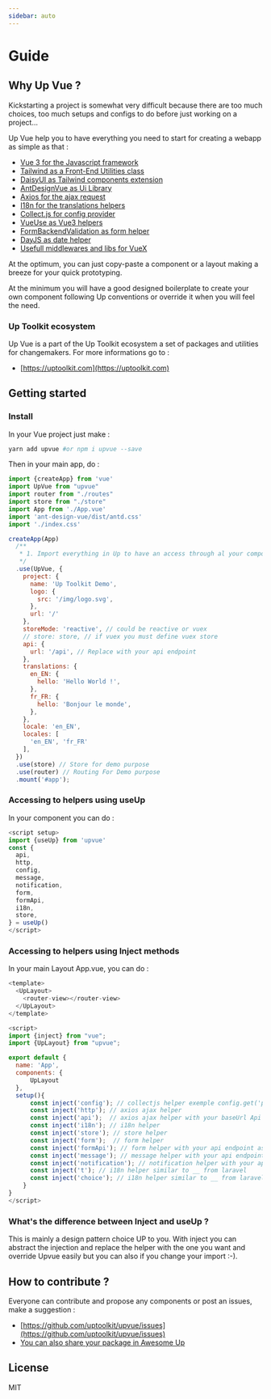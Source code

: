 ```yaml
---
sidebar: auto
---
```


# Guide

## Why Up Vue ?

Kickstarting a project is somewhat very difficult because there are too much choices, too much setups and configs to do
before just working on a project...

Up Vue help you to have everything you need to start for creating a webapp as simple as that :

- [Vue 3 for the Javascript framework](https://vuejs.org/)
- [Tailwind as a Front-End Utilities class](https://tailwindcss.com/)
- [DaisyUI as Tailwind components extension](https://daisyui.com/)
- [AntDesignVue as Ui Library](https://antdv.com/)
- [Axios for the ajax request](https://axios-http.com/)
- [I18n for the translations helpers](https://www.npmjs.com/package/@cherrypulp/i18n)
- [Collect.js for config provider](https://collect.js.org/)
- [VueUse as Vue3 helpers](https://vueuse.org/)
- [FormBackendValidation as form helper](https://github.com/spatie/form-backend-validation)
- [DayJS as date helper](https://day.js.org/)
- [Usefull middlewares and libs for VueX](https://vuex.vuejs.org/)

At the optimum, you can just copy-paste a component or a layout making a breeze for your quick prototyping.

At the minimum you will have a good designed boilerplate to create your own component following Up conventions or
override it when you will feel the need.

### Up Toolkit ecosystem

Up Vue is a part of the Up Toolkit ecosystem a set of packages and utilities for changemakers. For more informations go to :

- [https://uptoolkit.com](https://uptoolkit.com)

## Getting started

### Install

In your Vue project just make :

````bash
yarn add upvue #or npm i upvue --save
````

Then in your main app, do :

````javascript
import {createApp} from 'vue'
import UpVue from "upvue"
import router from "./routes"
import store from "./store"
import App from './App.vue'
import 'ant-design-vue/dist/antd.css'
import './index.css'

createApp(App)
  /**
   * 1. Import everything in Up to have an access through al your components
   */
  .use(UpVue, {
    project: {
      name: 'Up Toolkit Demo',
      logo: {
        src: '/img/logo.svg',
      },
      url: '/'
    },
    storeMode: 'reactive', // could be reactive or vuex
    // store: store, // if vuex you must define vuex store
    api: {
      url: '/api', // Replace with your api endpoint
    },
    translations: {
      en_EN: {
        hello: 'Hello World !',
      },
      fr_FR: {
        hello: 'Bonjour le monde',
      },
    },
    locale: 'en_EN',
    locales: [
      'en_EN', 'fr_FR'
    ],
  })
  .use(store) // Store for demo purpose
  .use(router) // Routing For Demo purpose
  .mount('#app');
````

### Accessing to helpers using useUp

In your component you can do :

`````javascript
<script setup>
import {useUp} from 'upvue'
const {
  api,
  http,
  config,
  message,
  notification,
  form,
  formApi,
  i18n,
  store,
} = useUp()
</script>
`````

### Accessing to helpers using Inject methods

In your main Layout App.vue, you can do :

`````javascript
<template>
  <UpLayout>
    <router-view></router-view>
  </UpLayout>
</template>

<script>
import {inject} from "vue";
import {UpLayout} from "upvue";

export default {
  name: 'App',
  components: {
      UpLayout
  },
  setup(){
      const inject('config'); // collectjs helper exemple config.get('project.name')
      const inject('http'); // axios ajax helper
      const inject('api');  // axios ajax helper with your baseUrl Api as base
      const inject('i18n'); // i18n helper
      const inject('store'); // store helper
      const inject('form');  // form helper 
      const inject('formApi'); // form helper with your api endpoint as base
      const inject('message'); // message helper with your api endpoint as base
      const inject('notification'); // notification helper with your api endpoint as base
      const inject('t'); // i18n helper similar to __ from laravel
      const inject('choice'); // i18n helper similar to __ from laravel
    }
}
</script>
`````
### What's the difference between Inject and useUp ?

This is mainly a design pattern choice UP to you. With inject you can abstract the injection and replace the helper with the one you want and override Upvue easily but you can also if you change your import :-).

## How to contribute ?

Everyone can contribute and propose any components or post an issues, make a suggestion :

- [https://github.com/uptoolkit/upvue/issues](https://github.com/uptoolkit/upvue/issues)
- [You can also share your package in Awesome Up](https://github.com/uptoolkit)

## License

MIT